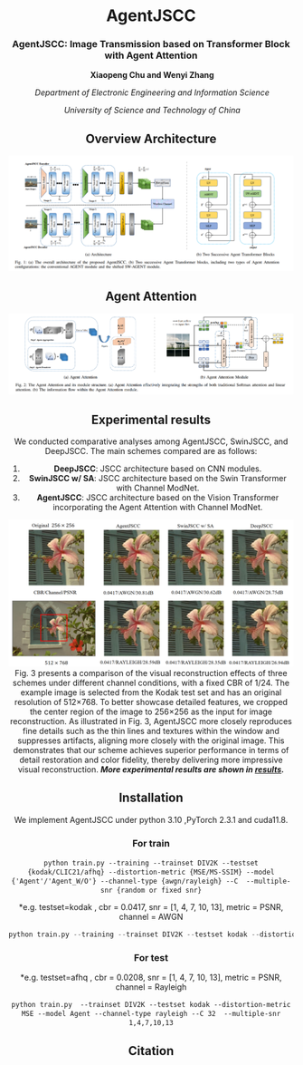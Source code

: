 <div align="center">
<h1>AgentJSCC </h1>
<h3>AgentJSCC: Image Transmission based on Transformer Block with Agent Attention</h3>


​                                                                                                       **Xiaopeng Chu and Wenyi Zhang**  

​                                                                                 *Department of Electronic Engineering and Information Science*  

​                                                                                             *University of Science and Technology of China*             



## Overview Architecture

![image-20250416142707648](./images/architecture.png)



## Agent Attention

![image-20250416142800923](./images/attention.png)





## Experimental results

We conducted comparative analyses among AgentJSCC, SwinJSCC, and DeepJSCC. The main schemes compared are as follows:

1. **DeepJSCC**: JSCC architecture based on CNN modules.
2. **SwinJSCC w/ SA**: JSCC architecture based on the Swin Transformer with Channel ModNet.
3. **AgentJSCC**: JSCC architecture based on the Vision Transformer incorporating the Agent Attention with Channel ModNet.

![image](./results/reverse.png)
Fig. 3 presents a comparison of the visual reconstruction effects of three schemes under different channel conditions, with a fixed CBR of 1/24. The example image is selected from the Kodak test set and has an original resolution of 512×768. To better showcase detailed features, we cropped the center region of the image to 256×256 as the input for image reconstruction. As illustrated in Fig. 3, AgentJSCC more closely reproduces fine details such as the thin lines and textures within the window and suppresses artifacts, aligning more closely with the original image. This demonstrates that our scheme achieves superior performance in terms of detail restoration and color fidelity, thereby delivering more impressive visual reconstruction. ***More experimental results are shown in [results](./results).***







## Installation

We implement AgentJSCC under python 3.10 ,PyTorch 2.3.1 and cuda11.8.

### For train

```
python train.py --training --trainset DIV2K --testset {kodak/CLIC21/afhq} --distortion-metric {MSE/MS-SSIM} --model {'Agent'/'Agent_W/O'} --channel-type {awgn/rayleigh} --C  --multiple-snr {random or fixed snr}
```

*e.g. testset=kodak , cbr = 0.0417, snr = [1, 4, 7, 10, 13], metric = PSNR, channel = AWGN

```s
python train.py --training --trainset DIV2K --testset kodak --distortion-metric MSE --model Agent --channel-type awgn --C 64  --multiple-snr 1,4,7,10,13
```

### For test

*e.g. testset=afhq , cbr = 0.0208, snr = [1, 4, 7, 10, 13], metric = PSNR, channel = Rayleigh

```
python train.py  --trainset DIV2K --testset kodak --distortion-metric MSE --model Agent --channel-type rayleigh --C 32  --multiple-snr 1,4,7,10,13
```






## Citation
